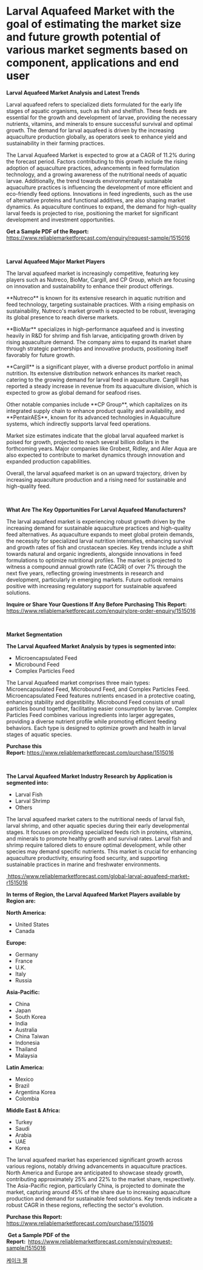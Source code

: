 <p><h1>Larval Aquafeed Market with the goal of estimating the market size and future growth potential of various market segments based on component, applications and end user</h1></p><p><strong>Larval Aquafeed Market Analysis and Latest Trends</strong></p>
<p><p>Larval aquafeed refers to specialized diets formulated for the early life stages of aquatic organisms, such as fish and shellfish. These feeds are essential for the growth and development of larvae, providing the necessary nutrients, vitamins, and minerals to ensure successful survival and optimal growth. The demand for larval aquafeed is driven by the increasing aquaculture production globally, as operators seek to enhance yield and sustainability in their farming practices.</p><p>The Larval Aquafeed Market is expected to grow at a CAGR of 11.2% during the forecast period. Factors contributing to this growth include the rising adoption of aquaculture practices, advancements in feed formulation technology, and a growing awareness of the nutritional needs of aquatic larvae. Additionally, the trend towards environmentally sustainable aquaculture practices is influencing the development of more efficient and eco-friendly feed options. Innovations in feed ingredients, such as the use of alternative proteins and functional additives, are also shaping market dynamics. As aquaculture continues to expand, the demand for high-quality larval feeds is projected to rise, positioning the market for significant development and investment opportunities.</p></p>
<p><strong>Get a Sample PDF of the Report:&nbsp;</strong> <a href="https://www.reliablemarketforecast.com/enquiry/request-sample/1515016?utm_campaign=1080&utm_medium=2&utm_source=Github&utm_content=ia&utm_term=18012025&utm_id=larval-aquafeed">https://www.reliablemarketforecast.com/enquiry/request-sample/1515016</a></p>
<p>&nbsp;</p>
<p><strong>Larval Aquafeed Major Market Players</strong></p>
<p><p>The larval aquafeed market is increasingly competitive, featuring key players such as Nutreco, BioMar, Cargill, and CP Group, which are focusing on innovation and sustainability to enhance their product offerings. </p><p>**Nutreco** is known for its extensive research in aquatic nutrition and feed technology, targeting sustainable practices. With a rising emphasis on sustainability, Nutreco's market growth is expected to be robust, leveraging its global presence to reach diverse markets.</p><p>**BioMar** specializes in high-performance aquafeed and is investing heavily in R&D for shrimp and fish larvae, anticipating growth driven by rising aquaculture demand. The company aims to expand its market share through strategic partnerships and innovative products, positioning itself favorably for future growth.</p><p>**Cargill** is a significant player, with a diverse product portfolio in animal nutrition. Its extensive distribution network enhances its market reach, catering to the growing demand for larval feed in aquaculture. Cargill has reported a steady increase in revenue from its aquaculture division, which is expected to grow as global demand for seafood rises.</p><p>Other notable companies include **CP Group**, which capitalizes on its integrated supply chain to enhance product quality and availability, and **PentairAES**, known for its advanced technologies in Aquaculture systems, which indirectly supports larval feed operations.</p><p>Market size estimates indicate that the global larval aquafeed market is poised for growth, projected to reach several billion dollars in the forthcoming years. Major companies like Grobest, Ridley, and Aller Aqua are also expected to contribute to market dynamics through innovation and expanded production capabilities.</p><p>Overall, the larval aquafeed market is on an upward trajectory, driven by increasing aquaculture production and a rising need for sustainable and high-quality feed.</p></p>
<p>&nbsp;</p>
<p><strong>What Are The Key Opportunities For Larval Aquafeed Manufacturers?</strong></p>
<p><p>The larval aquafeed market is experiencing robust growth driven by the increasing demand for sustainable aquaculture practices and high-quality feed alternatives. As aquaculture expands to meet global protein demands, the necessity for specialized larval nutrition intensifies, enhancing survival and growth rates of fish and crustacean species. Key trends include a shift towards natural and organic ingredients, alongside innovations in feed formulations to optimize nutritional profiles. The market is projected to witness a compound annual growth rate (CAGR) of over 7% through the next five years, reflecting growing investments in research and development, particularly in emerging markets. Future outlook remains positive with increasing regulatory support for sustainable aquafeed solutions.</p></p>
<p><strong>Inquire or Share Your Questions If Any Before Purchasing This Report:</strong> <a href="https://www.reliablemarketforecast.com/enquiry/pre-order-enquiry/1515016?utm_campaign=1080&utm_medium=2&utm_source=Github&utm_content=ia&utm_term=18012025&utm_id=larval-aquafeed">https://www.reliablemarketforecast.com/enquiry/pre-order-enquiry/1515016</a></p>
<p>&nbsp;</p>
<p><strong>Market Segmentation</strong></p>
<p><strong>The Larval Aquafeed Market Analysis by types is segmented into:</strong></p>
<p><ul><li>Microencapsulated Feed</li><li>Microbound Feed</li><li>Complex Particles Feed</li></ul></p>
<p><p>The Larval Aquafeed market comprises three main types: Microencapsulated Feed, Microbound Feed, and Complex Particles Feed. Microencapsulated Feed features nutrients encased in a protective coating, enhancing stability and digestibility. Microbound Feed consists of small particles bound together, facilitating easier consumption by larvae. Complex Particles Feed combines various ingredients into larger aggregates, providing a diverse nutrient profile while promoting efficient feeding behaviors. Each type is designed to optimize growth and health in larval stages of aquatic species.</p></p>
<p><strong>Purchase this Report:&nbsp;</strong><a href="https://www.reliablemarketforecast.com/purchase/1515016?utm_campaign=1080&utm_medium=2&utm_source=Github&utm_content=ia&utm_term=18012025&utm_id=larval-aquafeed">https://www.reliablemarketforecast.com/purchase/1515016</a></p>
<p>&nbsp;</p>
<p><strong>The Larval Aquafeed Market Industry Research by Application is segmented into:</strong></p>
<p><ul><li>Larval Fish</li><li>Larval Shrimp</li><li>Others</li></ul></p>
<p><p>The larval aquafeed market caters to the nutritional needs of larval fish, larval shrimp, and other aquatic species during their early developmental stages. It focuses on providing specialized feeds rich in proteins, vitamins, and minerals to promote healthy growth and survival rates. Larval fish and shrimp require tailored diets to ensure optimal development, while other species may demand specific nutrients. This market is crucial for enhancing aquaculture productivity, ensuring food security, and supporting sustainable practices in marine and freshwater environments.</p></p>
<p><a href="https://www.reliablemarketforecast.com/global-larval-aquafeed-market-r1515016?utm_campaign=1080&utm_medium=2&utm_source=Github&utm_content=ia&utm_term=18012025&utm_id=larval-aquafeed">&nbsp;https://www.reliablemarketforecast.com/global-larval-aquafeed-market-r1515016</a></p>
<p><strong>In terms of Region, the Larval Aquafeed Market Players available by Region are:</strong></p>
<p>
    <p> <strong> North America: </strong>
        <ul>
            <li>United States</li>
            <li>Canada</li>
        </ul>
        </p> 
    <p> <strong> Europe: </strong>
        <ul>
            <li>Germany</li>
            <li>France</li>
            <li>U.K.</li>
            <li>Italy</li>
            <li>Russia</li>
        </ul>
        </p> 
    <p> <strong> Asia-Pacific: </strong>
        <ul>
            <li>China</li>
            <li>Japan</li>
            <li>South Korea</li>
            <li>India</li>
            <li>Australia</li>
            <li>China Taiwan</li>
            <li>Indonesia</li>
            <li>Thailand</li>
            <li>Malaysia</li>
        </ul>
        </p> 
    <p> <strong> Latin America: </strong>
        <ul>
            <li>Mexico</li>
            <li>Brazil</li>
            <li>Argentina Korea</li>
            <li>Colombia</li>
        </ul>
        </p> 
    <p> <strong> Middle East & Africa: </strong>
        <ul>
            <li>Turkey</li>
            <li>Saudi</li>
            <li>Arabia</li>
            <li>UAE</li>
            <li>Korea</li>
        </ul>
    </p>
    </p>
<p><p>The larval aquafeed market has experienced significant growth across various regions, notably driving advancements in aquaculture practices. North America and Europe are anticipated to showcase steady growth, contributing approximately 25% and 22% to the market share, respectively. The Asia-Pacific region, particularly China, is projected to dominate the market, capturing around 45% of the share due to increasing aquaculture production and demand for sustainable feed solutions. Key trends indicate a robust CAGR in these regions, reflecting the sector's evolution.</p></p>
<p><strong>Purchase this Report: </strong><a href="https://www.reliablemarketforecast.com/purchase/1515016?utm_campaign=1080&utm_medium=2&utm_source=Github&utm_content=ia&utm_term=18012025&utm_id=larval-aquafeed">https://www.reliablemarketforecast.com/purchase/1515016</a></p>
<p>&nbsp;<strong>Get a Sample PDF of the Report:&nbsp;&nbsp;</strong><a href="https://www.reliablemarketforecast.com/enquiry/request-sample/1515016?utm_campaign=1080&utm_medium=2&utm_source=Github&utm_content=ia&utm_term=18012025&utm_id=larval-aquafeed">https://www.reliablemarketforecast.com/enquiry/request-sample/1515016</a></p>
<p><strong></strong></p>
<p><p><a href="https://github.com/sougarounis/Market-Research-Report-List-6/blob/main/481100731733.md?utm_campaign=1080&utm_medium=2&utm_source=Github&utm_content=ia&utm_term=18012025&utm_id=larval-aquafeed">케이크 젤</a></p></p>